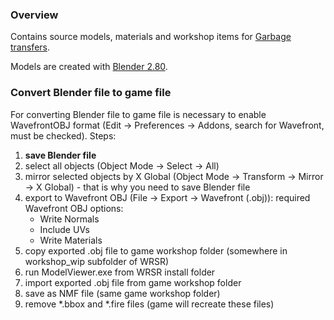 ### Overview

Contains source models, materials and workshop items for [Garbage transfers](https://steamcommunity.com/sharedfiles/filedetails/?id=3079679069 "Garbage transfers").

Models are created with [Blender 2.80](https://www.blender.org/download/releases/2-80/ "Blender 2.80").

### Convert Blender file to game file
For converting Blender file to game file is necessary to enable WavefrontOBJ format (Edit -> Preferences -> Addons, search for Wavefront, must be checked).
Steps:
1. **save Blender file**
2.  select all objects (Object Mode -> Select -> All)
3. mirror selected objects by X Global (Object Mode -> Transform -> Mirror -> X Global) - that is why you need to save Blender file
4. export to Wavefront OBJ (File -> Export -> Wavefront (.obj)):
	required Wavefront OBJ options:
	- Write Normals
	- Include UVs
	- Write Materials
5. copy exported .obj file to game workshop folder (somewhere in workshop_wip subfolder of WRSR)
6. run ModelViewer.exe from WRSR install folder
7. import exported .obj file from game workshop folder
8. save as NMF file (same game workshop folder)
9. remove *.bbox and *.fire files (game will recreate these files)